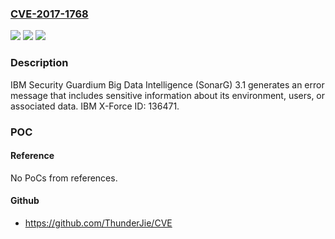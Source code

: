 ### [CVE-2017-1768](https://cve.mitre.org/cgi-bin/cvename.cgi?name=CVE-2017-1768)
![](https://img.shields.io/static/v1?label=Product&message=Security%20Guardium%20Big%20Data%20Intelligence&color=blue)
![](https://img.shields.io/static/v1?label=Version&message=n%2Fa&color=blue)
![](https://img.shields.io/static/v1?label=Vulnerability&message=Obtain%20Information&color=brighgreen)

### Description

IBM Security Guardium Big Data Intelligence (SonarG) 3.1 generates an error message that includes sensitive information about its environment, users, or associated data. IBM X-Force ID: 136471.

### POC

#### Reference
No PoCs from references.

#### Github
- https://github.com/ThunderJie/CVE

